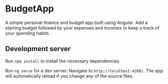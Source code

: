 # BudgetApp

A simple personal finance and budget app built using Angular. Add a starting budget followed by your expenses and incomes to keep a track of your spending habits

## Development server

Run `npm install` to install the necessary dependencies

Run `ng serve` for a dev server. Navigate to `http://localhost:4200/`. The app will automatically reload if you change any of the source files.


